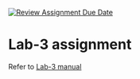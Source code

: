 [![Review Assignment Due Date](https://classroom.github.com/assets/deadline-readme-button-24ddc0f5d75046c5622901739e7c5dd533143b0c8e959d652212380cedb1ea36.svg)](https://classroom.github.com/a/1pj5xcVy)
# Lab-3 assignment

Refer to [Lab-3 manual](https://nju-cn-course.gitbook.io/nju-computer-network-lab-manual/ipv4-router/lab-3)
